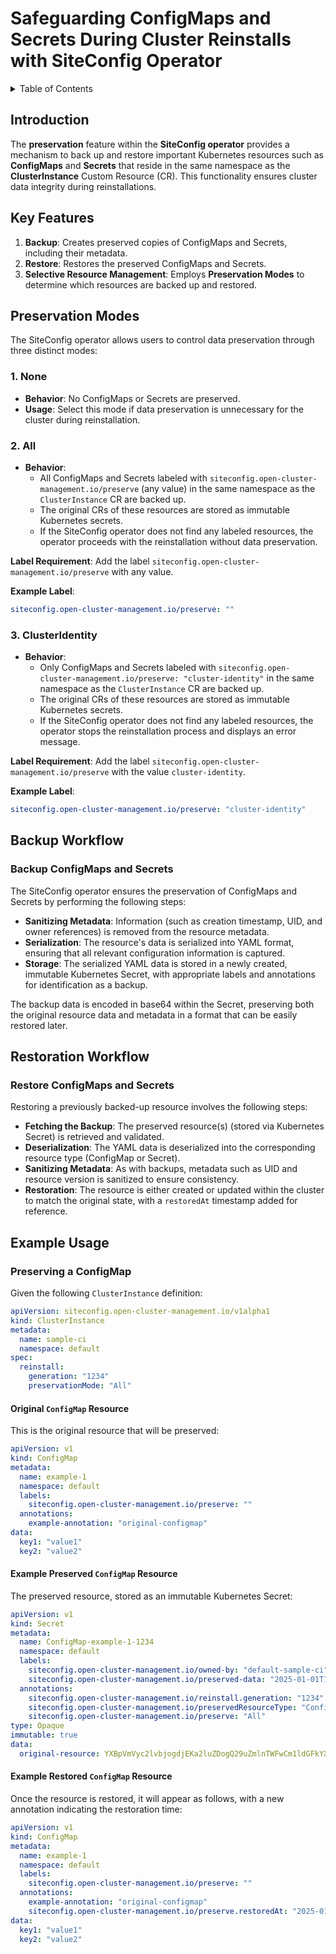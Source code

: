 # Safeguarding ConfigMaps and Secrets During Cluster Reinstalls with SiteConfig Operator

<details>
  <summary>Table of Contents</summary>

1. [Introduction](#introduction)
2. [Key Features](#key-features)
3. [Preservation Modes](#preservation-modes)
   - [None](#1-none)
   - [All](#2-all)
   - [ClusterIdentity](#3-clusteridentity)
4. [Backup Workflow](#backup-workflow)
   - [Backup ConfigMaps and Secrets](#backup-configmaps-and-secrets)
5. [Restoration Workflow](#restoration-workflow)
   - [Restore ConfigMaps and Secrets](#restore-configmaps-and-secrets)
6. [Example Usage](#example-usage)
   - [Preserving a ConfigMap](#preserving-a-configmap)

</details>

## Introduction

The **preservation** feature within the **SiteConfig operator** provides a mechanism to back up and restore important
Kubernetes resources such as **ConfigMaps** and **Secrets** that reside in the same namespace as the
**ClusterInstance** Custom Resource (CR). This functionality ensures cluster data integrity during reinstallations.

## Key Features

1. **Backup**: Creates preserved copies of ConfigMaps and Secrets, including their metadata.
2. **Restore**: Restores the preserved ConfigMaps and Secrets.
3. **Selective Resource Management**: Employs **Preservation Modes** to determine which resources are backed up and
   restored.


## Preservation Modes

The SiteConfig operator allows users to control data preservation through three distinct modes:

### 1. **None**
- **Behavior**: No ConfigMaps or Secrets are preserved.
- **Usage**: Select this mode if data preservation is unnecessary for the cluster during reinstallation.


### 2. **All**
- **Behavior**:
  - All ConfigMaps and Secrets labeled with `siteconfig.open-cluster-management.io/preserve` (any value) in the same
    namespace as the `ClusterInstance` CR are backed up.
  - The original CRs of these resources are stored as immutable Kubernetes secrets.
  - If the SiteConfig operator does not find any labeled resources, the operator proceeds with the reinstallation without data preservation.

**Label Requirement**: Add the label `siteconfig.open-cluster-management.io/preserve` with any value.

**Example Label**:
```yaml
siteconfig.open-cluster-management.io/preserve: ""
```


### 3. **ClusterIdentity**
- **Behavior**:
  - Only ConfigMaps and Secrets labeled with `siteconfig.open-cluster-management.io/preserve: "cluster-identity"` in
    the same namespace as the `ClusterInstance` CR are backed up.
  - The original CRs of these resources are stored as immutable Kubernetes secrets.
  - If the SiteConfig operator does not find any labeled resources, the operator stops the reinstallation process and displays an error message.

**Label Requirement**: Add the label `siteconfig.open-cluster-management.io/preserve` with the value `cluster-identity`.

**Example Label**:
```yaml
siteconfig.open-cluster-management.io/preserve: "cluster-identity"
```


## Backup Workflow

### Backup ConfigMaps and Secrets

The SiteConfig operator ensures the preservation of ConfigMaps and Secrets by performing the following steps:
- **Sanitizing Metadata**: Information (such as creation timestamp, UID, and owner references) is removed from
  the resource metadata.
- **Serialization**: The resource's data is serialized into YAML format, ensuring that all relevant configuration
  information is captured.
- **Storage**: The serialized YAML data is stored in a newly created, immutable Kubernetes Secret, with appropriate labels
  and annotations for identification as a backup.

The backup data is encoded in base64 within the Secret, preserving both the original resource data and metadata in a
format that can be easily restored later.


## Restoration Workflow

### Restore ConfigMaps and Secrets

Restoring a previously backed-up resource involves the following steps:
- **Fetching the Backup**: The preserved resource(s) (stored via Kubernetes Secret) is retrieved and validated.
- **Deserialization**: The YAML data is deserialized into the corresponding resource type (ConfigMap or Secret).
- **Sanitizing Metadata**: As with backups, metadata such as UID and resource version is sanitized to ensure consistency.
- **Restoration**: The resource is either created or updated within the cluster to match the original state, with a
  `restoredAt` timestamp added for reference.


## Example Usage

### Preserving a ConfigMap

Given the following `ClusterInstance` definition:

```yaml
apiVersion: siteconfig.open-cluster-management.io/v1alpha1
kind: ClusterInstance
metadata:
  name: sample-ci
  namespace: default
spec:
  reinstall:
    generation: "1234"
    preservationMode: "All"
```

#### Original `ConfigMap` Resource

This is the original resource that will be preserved:

```yaml
apiVersion: v1
kind: ConfigMap
metadata:
  name: example-1
  namespace: default
  labels:
    siteconfig.open-cluster-management.io/preserve: ""
  annotations:
    example-annotation: "original-configmap"
data:
  key1: "value1"
  key2: "value2"
```


#### Example Preserved `ConfigMap` Resource

The preserved resource, stored as an immutable Kubernetes Secret:

```yaml
apiVersion: v1
kind: Secret
metadata:
  name: ConfigMap-example-1-1234
  namespace: default
  labels:
    siteconfig.open-cluster-management.io/owned-by: "default-sample-ci"
    siteconfig.open-cluster-management.io/preserved-data: "2025-01-01T10:00:00Z"
  annotations:
    siteconfig.open-cluster-management.io/reinstall.generation: "1234"
    siteconfig.open-cluster-management.io/preservedResourceType: "ConfigMap"
    siteconfig.open-cluster-management.io/preserve: "All"
type: Opaque
immutable: true
data:
  original-resource: YXBpVmVyc2lvbjogdjEKa2luZDogQ29uZmlnTWFwCm1ldGFkYXRhOgogIG5hbWU6IGV4YW1wbGUtMQogIG5hbWVzcGFjZTogZGVmYXVsdAogIGxhYmVsczoKICAgIHNpdGVjb25maWcub3Blbi1jbHVzdGVyLW1hbmFnZW1lbnQuaW8vcHJlc2VydmU6ICIiCiAgYW5ub3RhdGlvbnM6CiAgICBleGFtcGxlLWFubm90YXRpb246ICJvcmlnaW5hbC1jb25maWdtYXAiCmRhdGE6CiAga2V5MTogInZhbHVlMSIKICBrZXkyOiAidmFsdWUyIg==
```

#### Example Restored `ConfigMap` Resource

Once the resource is restored, it will appear as follows, with a new annotation indicating the restoration time:

```yaml
apiVersion: v1
kind: ConfigMap
metadata:
  name: example-1
  namespace: default
  labels:
    siteconfig.open-cluster-management.io/preserve: ""
  annotations:
    example-annotation: "original-configmap"
    siteconfig.open-cluster-management.io/preserve.restoredAt: "2025-01-01T11:00:00Z"
data:
  key1: "value1"
  key2: "value2"
```

